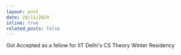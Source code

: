 ```yaml
---
layout: post
date: 20/11/2024
inline: true
related_posts: false
---
```


Got Accepted as a fellow for IIT Delhi's CS Theory Winter Residency
